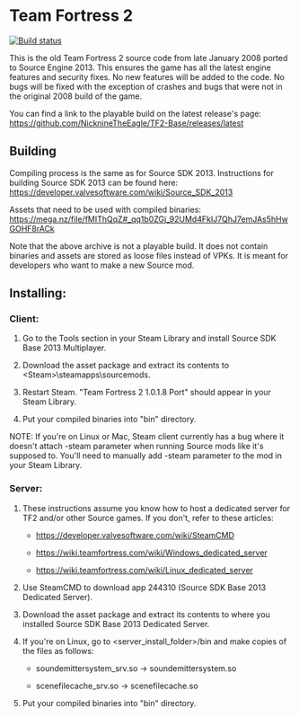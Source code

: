 Team Fortress 2
=====

[![Build status](https://ci.appveyor.com/api/projects/status/1qx349wcxa5eenjk/branch/master?svg=true)](https://ci.appveyor.com/project/NicknineTheEagle/tf2-base/branch/master)

This is the old Team Fortress 2 source code from late January 2008 ported to Source Engine 2013. This ensures the game has all the latest engine features and security fixes. No new features will be added to the code. No bugs will be fixed with the exception of crashes and bugs that were not in the original 2008 build of the game.

You can find a link to the playable build on the latest release's page: https://github.com/NicknineTheEagle/TF2-Base/releases/latest

## Building

Compiling process is the same as for Source SDK 2013. Instructions for building Source SDK 2013 can be found here: https://developer.valvesoftware.com/wiki/Source_SDK_2013

Assets that need to be used with compiled binaries: https://mega.nz/file/fMIThQqZ#_qq1b0ZGj_92UMd4FkIJ7QhJ7emJAs5hHwGOHF8rACk

Note that the above archive is not a playable build. It does not contain binaries and assets are stored as loose files instead of VPKs. It is meant for developers who want to make a new Source mod.

## Installing:

### Client:

1. Go to the Tools section in your Steam Library and install Source SDK Base 2013 Multiplayer. 

2. Download the asset package and extract its contents to \<Steam>\steamapps\sourcemods.

3. Restart Steam. "Team Fortress 2 1.0.1.8 Port" should appear in your Steam Library.

4. Put your compiled binaries into "bin" directory.

NOTE: If you're on Linux or Mac, Steam client currently has a bug where it doesn't attach -steam parameter when running Source mods like it's supposed to. You'll need to manually add -steam parameter to the mod in your Steam Library.

### Server:

1. These instructions assume you know how to host a dedicated server for TF2 and/or other Source games. If you don't, refer to these articles:

   * https://developer.valvesoftware.com/wiki/SteamCMD
   
   * https://wiki.teamfortress.com/wiki/Windows_dedicated_server 
   
   * https://wiki.teamfortress.com/wiki/Linux_dedicated_server 

2. Use SteamCMD to download app 244310 (Source SDK Base 2013 Dedicated Server).

3. Download the asset package and extract its contents to where you installed Source SDK Base 2013 Dedicated Server.

4. If you're on Linux, go to \<server_install_folder>/bin and make copies of the files as follows:

   * soundemittersystem_srv.so -> soundemittersystem.so

   * scenefilecache_srv.so -> scenefilecache.so
   
5. Put your compiled binaries into "bin" directory.
